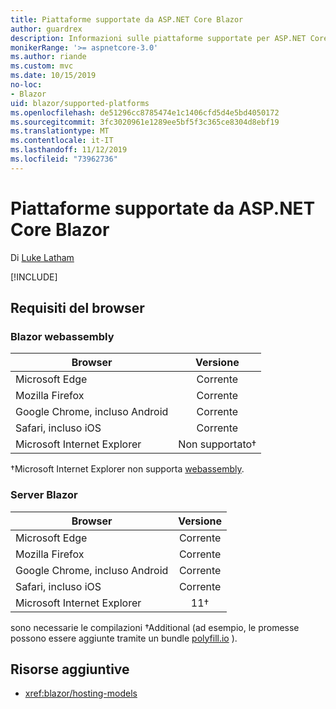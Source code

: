 ```yaml
---
title: Piattaforme supportate da ASP.NET Core Blazor
author: guardrex
description: Informazioni sulle piattaforme supportate per ASP.NET Core Blazor.
monikerRange: '>= aspnetcore-3.0'
ms.author: riande
ms.custom: mvc
ms.date: 10/15/2019
no-loc:
- Blazor
uid: blazor/supported-platforms
ms.openlocfilehash: de51296cc8785474e1c1406cfd5d4e5bd4050172
ms.sourcegitcommit: 3fc3020961e1289ee5bf5f3c365ce8304d8ebf19
ms.translationtype: MT
ms.contentlocale: it-IT
ms.lasthandoff: 11/12/2019
ms.locfileid: "73962736"
---
```

# <a name="aspnet-core-opno-locblazor-supported-platforms"></a>Piattaforme supportate da ASP.NET Core Blazor

Di [Luke Latham](https://github.com/guardrex)

[!INCLUDE[](~/includes/blazorwasm-preview-notice.md)]

## <a name="browser-requirements"></a>Requisiti del browser

### <a name="opno-locblazor-webassembly"></a>Blazor webassembly

| Browser                          | Versione               |
| -------------------------------- | :-------------------: |
| Microsoft Edge                   | Corrente               |
| Mozilla Firefox                  | Corrente               |
| Google Chrome, incluso Android | Corrente               |
| Safari, incluso iOS            | Corrente               |
| Microsoft Internet Explorer      | Non supportato&dagger; |

&dagger;Microsoft Internet Explorer non supporta [webassembly](https://webassembly.org).

### <a name="opno-locblazor-server"></a>Server Blazor

| Browser                          | Versione    |
| -------------------------------- | :--------: |
| Microsoft Edge                   | Corrente    |
| Mozilla Firefox                  | Corrente    |
| Google Chrome, incluso Android | Corrente    |
| Safari, incluso iOS            | Corrente    |
| Microsoft Internet Explorer      | 11&dagger; |

sono necessarie le compilazioni &dagger;Additional (ad esempio, le promesse possono essere aggiunte tramite un bundle [polyfill.io](https://polyfill.io/v3/) ).

## <a name="additional-resources"></a>Risorse aggiuntive

* <xref:blazor/hosting-models>
